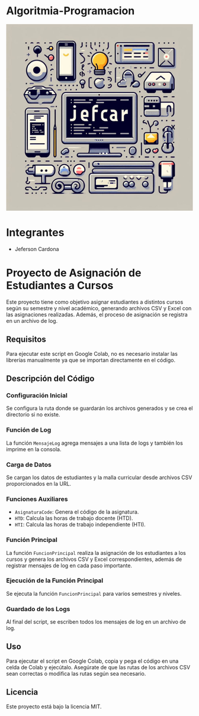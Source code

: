 # Algoritmia-Programacion


![JefCar](https://github.com/JefersonCardona/Algoritmia-Programacion/blob/8de39599356c17fa126565cf329bd4a390687f0b/Archivos/JefCar.jpg)

# Integrantes
- Jeferson Cardona
  
# Proyecto de Asignación de Estudiantes a Cursos

Este proyecto tiene como objetivo asignar estudiantes a distintos cursos según su semestre y nivel académico, generando archivos CSV y Excel con las asignaciones realizadas. Además, el proceso de asignación se registra en un archivo de log.

## Requisitos

Para ejecutar este script en Google Colab, no es necesario instalar las librerías manualmente ya que se importan directamente en el código.

## Descripción del Código

### Configuración Inicial

Se configura la ruta donde se guardarán los archivos generados y se crea el directorio si no existe.

### Función de Log

La función `MensajeLog` agrega mensajes a una lista de logs y también los imprime en la consola.

### Carga de Datos

Se cargan los datos de estudiantes y la malla curricular desde archivos CSV proporcionados en la URL.

### Funciones Auxiliares

- `AsignaturaCode`: Genera el código de la asignatura.
- `HTD`: Calcula las horas de trabajo docente (HTD).
- `HTI`: Calcula las horas de trabajo independiente (HTI).

### Función Principal

La función `FuncionPrincipal` realiza la asignación de los estudiantes a los cursos y genera los archivos CSV y Excel correspondientes, además de registrar mensajes de log en cada paso importante.

### Ejecución de la Función Principal

Se ejecuta la función `FuncionPrincipal` para varios semestres y niveles.

### Guardado de los Logs

Al final del script, se escriben todos los mensajes de log en un archivo de log.

## Uso

Para ejecutar el script en Google Colab, copia y pega el código en una celda de Colab y ejecútalo. Asegúrate de que las rutas de los archivos CSV sean correctas o modifica las rutas según sea necesario.

## Licencia

Este proyecto está bajo la licencia MIT.
